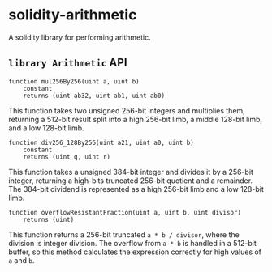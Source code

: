 # solidity-arithmetic
A solidity library for performing arithmetic.

## `library Arithmetic` API
```
function mul256By256(uint a, uint b)
    constant
    returns (uint ab32, uint ab1, uint ab0)
```
This function takes two unsigned 256-bit integers and multiplies them, returning
a 512-bit result split into a high 256-bit limb, a middle 128-bit limb, and a
low 128-bit limb.

```
function div256_128By256(uint a21, uint a0, uint b)
    constant
    returns (uint q, uint r)
```
This function takes a unsigned 384-bit integer and divides it by a 256-bit
integer, returning a high-bits truncated 256-bit quotient and a remainder. The
384-bit dividend is represented as a high 256-bit limb and a low 128-bit limb.

```
function overflowResistantFraction(uint a, uint b, uint divisor)
    returns (uint)
```
This function returns a 256-bit truncated `a * b / divisor`, where the division
is integer division. The overflow from `a * b` is handled in a 512-bit buffer,
so this method calculates the expression correctly for high values of `a` and `b`.
